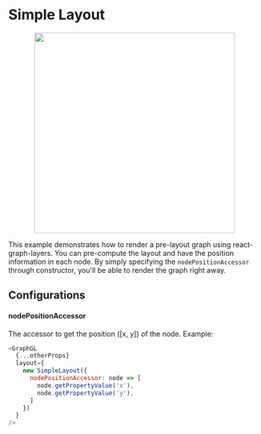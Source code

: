 # Simple Layout

<p align="center">
  <img src="/gatsby/images/layouts/simple.png" height="400" />
</p>

This example demonstrates how to render a pre-layout graph using react-graph-layers.
You can pre-compute the layout and have the position information in each node.
By simply specifying the `nodePositionAccessor` through constructor, you'll be able to render the graph right away.

## Configurations

#### nodePositionAccessor
The accessor to get the position ([x, y]) of the node.
Example:
```js
<GraphGL
  {...otherProps}
  layout={
    new SimpleLayout({
      nodePositionAccessor: node => [
        node.getPropertyValue('x'),
        node.getPropertyValue('y'),
      ]
    })
  }
/>
````
